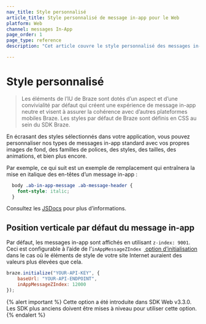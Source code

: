 ```yaml
---
nav_title: Style personnalisé
article_title: Style personnalisé de message in-app pour le Web
platform: Web
channel: messages In-App
page_order: 1
page_type: reference
description: "Cet article couvre le style personnalisé des messages in-app pour votre application Web."

---
```


# Style personnalisé

> Les éléments de l’IU de Braze sont dotés d’un aspect et d’une convivialité par défaut qui créent une expérience de message in-app neutre et visent à assurer la cohérence avec d’autres plateformes mobiles Braze. Les styles par défaut de Braze sont définis en CSS au sein du SDK Braze. 

En écrasant des styles sélectionnés dans votre application, vous pouvez personnaliser nos types de messages in-app standard avec vos propres images de fond, des familles de polices, des styles, des tailles, des animations, et bien plus encore. 

Par exemple, ce qui suit est un exemple de remplacement qui entraînera la mise en italique des en-têtes d’un message in-app :

```css
  body .ab-in-app-message .ab-message-header {
    font-style: italic;
  }
```

Consultez les [JSDocs][2] pour plus d’informations.

## Position verticale par défaut du message in-app

Par défaut, les messages in-app sont affichés en utilisant `z-index: 9001`. Ceci est configurable à l’aide de l’`inAppMessageZIndex `[ option d’initialisation ][41] dans le cas où le éléments de style de votre site Internet auraient des valeurs plus élevées que cela.

```javascript
braze.initialize("YOUR-API-KEY", {
    baseUrl: "YOUR-API-ENDPOINT",
    inAppMessageZIndex: 12000
});
```

{% alert important %}
Cette option a été introduite dans SDK Web v3.3.0. Les SDK plus anciens doivent être mises à niveau pour utiliser cette option.
{% endalert %}

[2]: https://js.appboycdn.com/web-sdk/latest/doc/classes/braze.inappmessage.html
[15]: https://fontawesome.com/?from=io
[41]: https://js.appboycdn.com/web-sdk/latest/doc/modules/braze.html#initializationoptions
